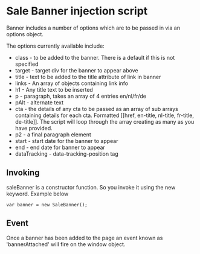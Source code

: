 

# Sale Banner injection script

Banner includes a number of options which are to be passed in via an options object.

The options currently available include:

* class - to be added to the banner. There is a default if this is not specified
* target - target div for the banner to appear above
* title - text to be added to the title attribute of link in banner
* links - An array of objects containing link info
* h1 - Any title text to be inserted
* p - paragraph, takes an array of 4 entries en/nl/fr/de
* pAlt - alternate text
* cta - the details of any cta to be passed as an array of sub arrays containing details for each cta. Formatted [[href, en-title, nl-title, fr-title, de-title]]. The script will loop through the array creating as many as you have provided.
* p2 - a final paragraph element
* start - start date for the banner to appear
* end - end date for banner to appear
* dataTracking - data-tracking-position tag


## Invoking

saleBanner is a constructor function. So you invoke it using the new keyword. Example below

`var banner = new SaleBanner();`

## Event

Once a banner has been added to the page an event known as 'bannerAttached' will fire on the window object.